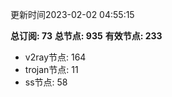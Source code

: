 更新时间2023-02-02 04:55:15

**总订阅: 73**
**总节点: 935**
**有效节点: 233**
- v2ray节点: 164
- trojan节点: 11
- ss节点: 58
